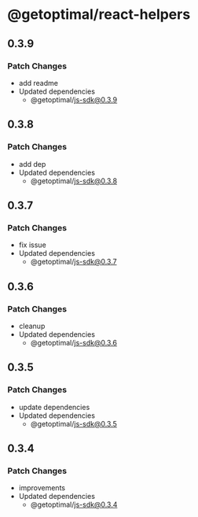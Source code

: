 # @getoptimal/react-helpers

## 0.3.9

### Patch Changes

- add readme
- Updated dependencies
  - @getoptimal/js-sdk@0.3.9

## 0.3.8

### Patch Changes

- add dep
- Updated dependencies
  - @getoptimal/js-sdk@0.3.8

## 0.3.7

### Patch Changes

- fix issue
- Updated dependencies
  - @getoptimal/js-sdk@0.3.7

## 0.3.6

### Patch Changes

- cleanup
- Updated dependencies
  - @getoptimal/js-sdk@0.3.6

## 0.3.5

### Patch Changes

- update dependencies
- Updated dependencies
  - @getoptimal/js-sdk@0.3.5

## 0.3.4

### Patch Changes

- improvements
- Updated dependencies
  - @getoptimal/js-sdk@0.3.4
